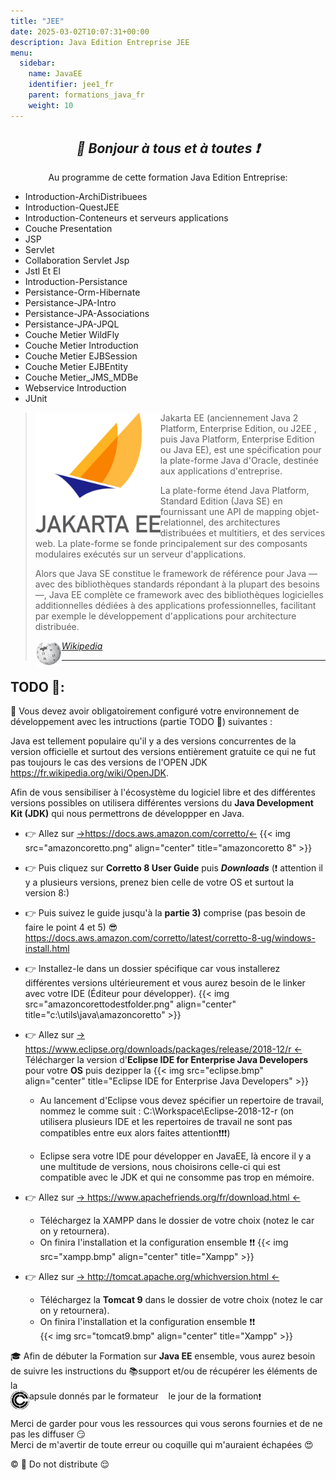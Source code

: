 ```yaml
---
title: "JEE"
date: 2025-03-02T10:07:31+00:00
description: Java Edition Entreprise JEE
menu:
  sidebar:
    name: JavaEE
    identifier: jee1_fr
    parent: formations_java_fr
    weight: 10
---
```

*<center>:loudspeaker: Bonjour à tous et à toutes :heavy_exclamation_mark:</center>*
---

<div class="d-sm-block alert alert-info " > <center>
<i class="fas fa-info-circle " style="color: blue;"></i> Au programme de cette formation <i class="fa-brands fa-java fa-2xl"></i> Java Edition Entreprise: </center>
<span class="text-left">

- Introduction-ArchiDistribuees
- Introduction-QuestJEE
- Introduction-Conteneurs et serveurs applications 
- Couche Presentation
- JSP
- Servlet
- Collaboration Servlet Jsp
- Jstl Et El
- Introduction-Persistance
- Persistance-Orm-Hibernate
- Persistance-JPA-Intro
- Persistance-JPA-Associations
- Persistance-JPA-JPQL
- Couche Metier WildFly
- Couche Metier Introduction
- Couche Metier EJBSession
- Couche Metier EJBEntity
- Couche Metier_JMS_MDBe
- Webservice Introduction
- JUnit

</div>

> <img style="float:left; vertical-align: middle;margin-right:0px!important;width:200px" src="250px-Jakarta_ee_logo_stacked.png" alt=""> 
>Jakarta EE (anciennement Java 2 Platform, Enterprise Edition, ou J2EE , puis Java Platform, Enterprise Edition ou Java EE), est une spécification pour la plate-forme Java d'Oracle, destinée aux applications d'entreprise.
>
>La plate-forme étend Java Platform, Standard Edition (Java SE) en fournissant une API de mapping objet-relationnel, des architectures distribuées et multitiers, et des services web.
>La plate-forme se fonde principalement sur des composants modulaires exécutés sur un serveur d'applications.
>
>Alors que Java SE constitue le framework de référence pour Java — avec des bibliothèques standards répondant à la plupart des besoins —, Java EE complète ce framework avec des bibliothèques logicielles additionnelles dédiées à des applications professionnelles, facilitant par exemple le développement d'applications pour architecture distribuée.
>
> <cite>[ <img style="float:left; margin: 1px; " height="40px" src="/files/images/wikipedia.png"> Wikipedia <i class="fas fa-external-link-alt"></i>](https://fr.wikipedia.org/wiki/Jakarta_EE "Définition à lire pour bien comprendre")</cite>
><hr/> 

## <i class="fas fa-clipboard-list "></i> TODO :roller_coaster::
:speech_balloon: Vous devez avoir obligatoirement configuré votre environnement de développement avec les intructions (partie TODO :roller_coaster:) suivantes <i class="fas fa-clipboard-list "></i> :  


Java est tellement populaire qu'il y a des versions concurrentes de la version officielle et surtout des versions entièrement gratuite ce qui ne fut pas toujours le cas des versions de l'OPEN JDK https://fr.wikipedia.org/wiki/OpenJDK.

Afin de vous sensibiliser à l'écosystème du logiciel libre et des différentes versions possibles on utilisera différentes versions du **Java Development Kit (JDK)** qui nous permettrons de développper en <i class="fa-brands fa-java fa-2xl"></i>Java.


- :point_right:  Allez sur [->https://docs.aws.amazon.com/corretto/<-](https://docs.aws.amazon.com/corretto/)
{{< img src="amazoncoretto.png"  align="center" title="amazoncoretto 8" >}}


- :point_right: Puis cliquez sur **Corretto 8 User Guide** puis  **_Downloads_**  (:exclamation: attention il y a plusieurs versions, prenez bien celle de votre OS et surtout la version 8:)

- :point_right: Puis suivez le guide jusqu'à la **partie 3)** comprise (pas besoin de faire le point 4 et 5) :sunglasses: https://docs.aws.amazon.com/corretto/latest/corretto-8-ug/windows-install.html 

- :point_right: Installez-le dans un dossier spécifique car vous installerez différentes versions ultérieurement et vous aurez besoin de le linker avec votre IDE (Éditeur pour développer).
{{< img src="amazoncorettodestfolder.png"  align="center" title="c:\utils\java\amazoncoretto" >}}

- :point_right:  Allez sur  [-> https://www.eclipse.org/downloads/packages/release/2018-12/r <-](https://www.eclipse.org/downloads/packages/release/2018-12/r)
Télécharger la version d'**Eclipse IDE for Enterprise Java Developers** pour votre **OS** puis dezipper la
{{< img src="eclipse.bmp"  align="center" title="Eclipse IDE for Enterprise Java Developers" >}}

   - Au lancement d'Eclipse vous devez spécifier un repertoire de travail, nommez le comme suit : C:\Workspace\Eclipse-2018-12-r (on utilisera plusieurs IDE et les repertoires de travail ne sont pas compatibles entre eux alors faites attention:exclamation::exclamation::exclamation:)


   - Eclipse sera votre IDE pour développer en JavaEE, là encore il y a une multitude de versions, nous choisirons celle-ci qui est compatible avec le JDK et qui ne consomme pas trop en mémoire.

- :point_right:  Allez sur  [-> https://www.apachefriends.org/fr/download.html <-](https://www.apachefriends.org/fr/download.html)

   - Téléchargez la XAMPP dans le dossier de votre choix (notez le car on y retournera).
   - On finira l'installation et la configuration ensemble :exclamation::exclamation:
{{< img src="xampp.bmp"  align="center" title="Xampp" >}}

- :point_right:  Allez sur  [-> http://tomcat.apache.org/whichversion.html <-](http://tomcat.apache.org/whichversion.html)

   - Téléchargez la **Tomcat 9** dans le dossier de votre choix (notez le car on y retournera).
   - On finira l'installation et la configuration ensemble :exclamation::exclamation:    
{{< img src="tomcat9.bmp"  align="center" title="Xampp" >}}





<div class="d-sm-block  alert alert-success  text-left" role="alert">

:mortar_board: Afin de débuter la Formation sur **<i class="fa-brands fa-java fa-2xl"></i>Java EE** ensemble, vous aurez besoin de suivre les instructions du :books:support et/ou de récupérer les éléments de la <span style='display:FLEX;margin:0'> <img style="vertical-align: bottom;" src="/images/icones/w30/capsule_30.png" alt="C">apsule donnés par le formateur &nbsp; <i class="fas fa-chalkboard-teacher"></i> &nbsp; le jour de la formation :exclamation:

</div>

Merci de garder pour vous les ressources qui vous serons fournies et de ne pas les diffuser :smirk:  
Merci de m'avertir de toute erreur ou coquille qui m'auraient échapées :heart_eyes:

:copyright: :no_entry_sign: Do not distribute :relieved: